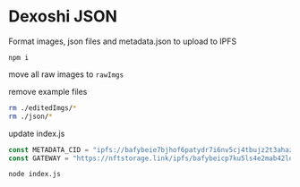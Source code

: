 # Dexoshi JSON

Format images, json files and metadata.json to upload to IPFS

`npm i`

move all raw images to `rawImgs`

remove example files

```bash
rm ./editedImgs/*
rm ./json/*
```

update index.js

```javascript
const METADATA_CID = "ipfs://bafybeie7bjhof6patydr7i6nv5cj4tbujz2t3ahazxaie5rvyjdnduoq4m";
const GATEWAY = "https://nftstorage.link/ipfs/bafybeicp7ku5ls4e2mab42lobr3a7vviuzus26v3kz5vjjbkdcfvcsu5om";
```

`node index.js`
